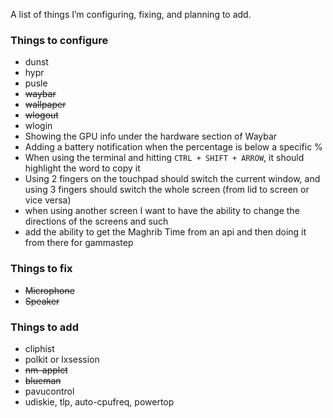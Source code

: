 A list of things I’m configuring, fixing, and planning to add. 

### Things to configure
- dunst  
- hypr  
- pusle  
- ~~waybar~~  
- ~~wallpaper~~  
- ~~wlogout~~  
- wlogin  
- Showing the GPU info under the hardware section of Waybar  
- Adding a battery notification when the percentage is below a specific %  
- When using the terminal and hitting `CTRL + SHIFT + ARROW`, it should highlight the word to copy it  
- Using 2 fingers on the touchpad should switch the current window, and using 3 fingers should switch the whole screen (from lid to screen or vice versa)
- when using another screen I want to have the ability to change the directions of the screens and such
- add the ability to get the Maghrib Time from an api and then doing it from there for gammastep

### Things to fix
- ~~Microphone~~
- ~~Speaker~~

### Things to add
- cliphist  
- polkit or lxsession  
- ~~nm-applet~~  
- ~~blueman~~  
- pavucontrol  
- udiskie, tlp, auto-cpufreq, powertop  
